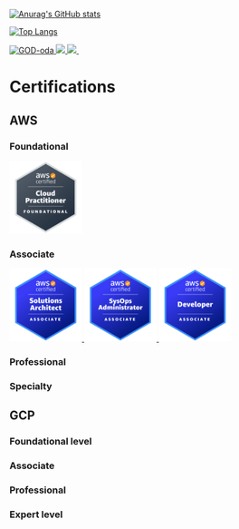 [![Anurag's GitHub stats](https://github-readme-stats.vercel.app/api?username=GOD-oda)](https://github.com/anuraghazra/github-readme-stats)

[![Top Langs](https://github-readme-stats.vercel.app/api/top-langs/?username=GOD-oda)](https://github.com/anuraghazra/github-readme-stats)

<p align="left">
  <a href="https://github.com/GOD-oda/GOD-oda/">
    <img src="https://komarev.com/ghpvc/?username=GOD-oda" alt="GOD-oda" />
  </a>
  <a href="https://twitter.com/oskfjzp">
    <img height="20" src="https://img.shields.io/badge/GOD--oda-lightgray?logo=twitter" />
  </a>
  <a href="https://github.com/GOD-oda">
    <img height="20" src="https://img.shields.io/github/followers/GOD-oda?label=follow&logo=github&style=flat" />
  </a>
  <a href="https://github.com/GOD-oda/GOD-oda/tree/main/16personalities">
    <img src="https://img.shields.io/badge/-16personalities-blue" alt="">
  </a>
<!--   <a href="https://www.reddit.com/user/GOD-oda"> -->
<!--     <img height="20" src="https://img.shields.io/reddit/user-karma/combined/GOD-oda?label=Reddit&logo=reddit&style=flat" /> -->
<!--   </a> -->
<!--   <a href="https://stackoverflow.com/users/5720201/GOD-oda"> -->
<!--     <img height="20" src="https://img.shields.io/stackexchange/stackoverflow/r/5720201?label=StackOverflow&logo=stack-overflow&style=flat" /> -->
<!--   </a> -->
<!--   <a href="http://qiita.com/GOD-oda"> -->
<!--     <img height="20" src="https://qiita-badge.apiapi.app/s/GOD-oda/posts.svg" /> -->
<!--   </a> -->
<!--   <//qiita.com/GOD-oda"> -->
<!--     <img height="20" src="https://qiita-badge.apiapi.app/s/GOD-oda/contributions.svg" /> -->
<!--   </a> -->
</p>


# Certifications

## AWS

### Foundational
<a href="https://www.credly.com/badges/e4cf9a7d-d8e0-4884-97ae-faa7c7960dc7/public_url">
  <img src="certifications/aws/aws-certified-cloud-practitioner.png" width="128" height="128" alt="aws-certified-cloud-practitioner">
</a>

### Associate
<a href="https://www.credly.com/badges/6ff136c0-1ca2-4545-82fe-446dac602cfb/public_url">
  <img src="certifications/aws/aws-certified-solutions-architect-associate.png" width="128" height="128" alt="aws-certified-solutions-architect-associate">
</a>

<a href="https://www.credly.com/badges/79076627-4987-4255-b1b8-eec6382c76b6/public_url">
  <img src="certifications/aws/aws-certified-sysops-administrator-associate.png" width="128" height="128" alt="aws-certified-sysops-administrator-associate">
</a>

<a href="https://www.credly.com/badges/09ebb60a-d5e7-40f4-92d1-567abe584c7c/public_url">
  <img src="certifications/aws/aws-certified-developer-associate.png" width="128" height="128" alt="aws-certified-developer-associate">
</a>

### Professional

### Specialty

## GCP

### Foundational level

### Associate

### Professional

### Expert level

